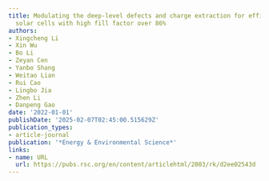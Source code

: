 ```yaml
---
title: Modulating the deep-level defects and charge extraction for efficient perovskite
  solar cells with high fill factor over 86%
authors:
- Xingcheng Li
- Xin Wu
- Bo Li
- Zeyan Cen
- Yanbo Shang
- Weitao Lian
- Rui Cao
- Lingbo Jia
- Zhen Li
- Danpeng Gao
date: '2022-01-01'
publishDate: '2025-02-07T02:45:00.515629Z'
publication_types:
- article-journal
publication: '*Energy & Environmental Science*'
links:
- name: URL
  url: https://pubs.rsc.org/en/content/articlehtml/2003/rk/d2ee02543d
---
```

